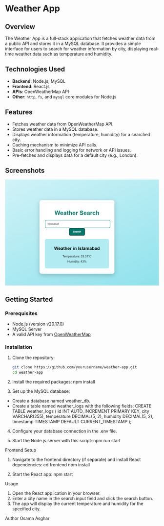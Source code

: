 # Weather App

## Overview
The Weather App is a full-stack application that fetches weather data from a public API and stores it in a MySQL database. It provides a simple interface for users to search for weather information by city, displaying real-time weather data such as temperature and humidity.

## Technologies Used
- **Backend**: Node.js, MySQL
- **Frontend**: React.js
- **APIs**: OpenWeatherMap API
- **Other**: `http`, `fs`, and `mysql` core modules for Node.js

## Features
- Fetches weather data from OpenWeatherMap API.
- Stores weather data in a MySQL database.
- Displays weather information (temperature, humidity) for a searched city.
- Caching mechanism to minimize API calls.
- Basic error handling and logging for network or API issues.
- Pre-fetches and displays data for a default city (e.g., London).

## Screenshots

![Weather Results](screenshots/weatherapp.png)

## Getting Started

### Prerequisites
- Node.js (version v20.17.0)
- MySQL Server
- A valid API key from [OpenWeatherMap](https://openweathermap.org/)

### Installation

1. Clone the repository:
   ```bash
   git clone https://github.com/yourusername/weather-app.git
   cd weather-app

2. Install the required packages:
npm install

3. Set up the MySQL database:
- Create a database named weather_db.
- Create a table named weather_logs with the following fields:
CREATE TABLE weather_logs (
  id INT AUTO_INCREMENT PRIMARY KEY,
  city VARCHAR(255),
  temperature DECIMAL(5, 2),
  humidity DECIMAL(5, 2),
  timestamp TIMESTAMP DEFAULT CURRENT_TIMESTAMP
);

4. Configure your database connection in the .env file.

5. Start the Node.js server with this script:
npm run start



Frontend Setup
1. Navigate to the frontend directory (if separate) and install React dependencies:
cd frontend
npm install


2. Start the React app:
npm start

Usage
1. Open the React application in your browser.
2. Enter a city name in the search input field and click the search button.
3. The app will display the current temperature and humidity for the specified city.

Author
Osama Asghar